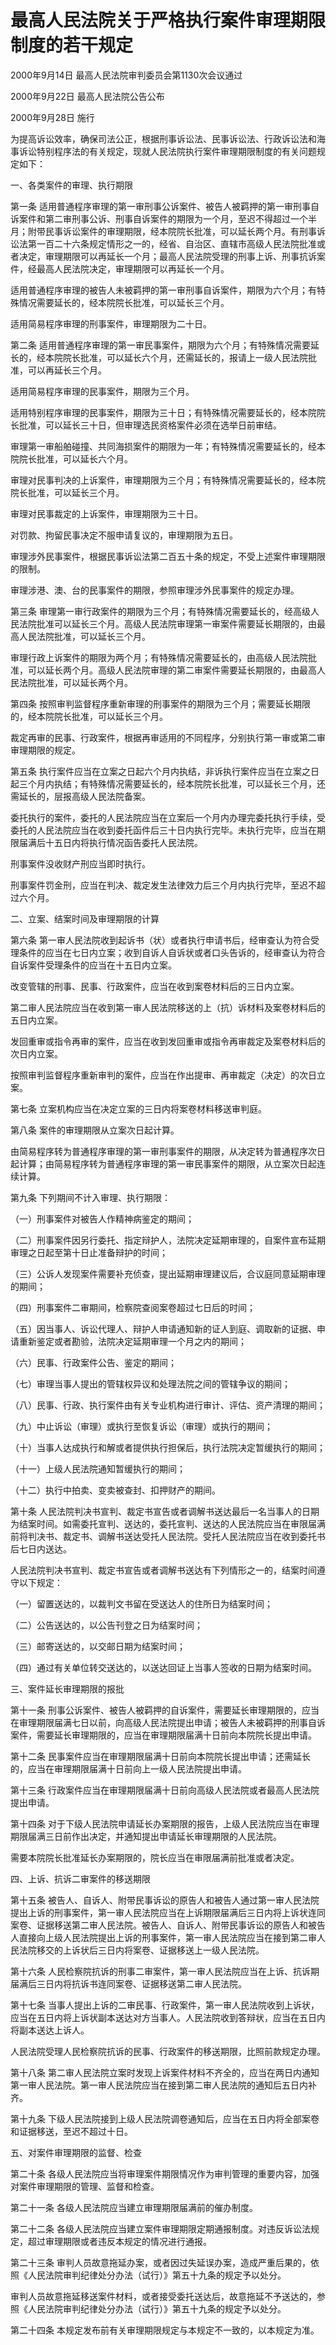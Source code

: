 # 最高人民法院关于严格执行案件审理期限制度的若干规定

2000年9月14日 最高人民法院审判委员会第1130次会议通过

2000年9月22日 最高人民法院公告公布

2000年9月28日 施行

<!-- INFO END -->

为提高诉讼效率，确保司法公正，根据刑事诉讼法、民事诉讼法、行政诉讼法和海事诉讼特别程序法的有关规定，现就人民法院执行案件审理期限制度的有关问题规定如下：

一、各类案件的审理、执行期限

第一条 适用普通程序审理的第一审刑事公诉案件、被告人被羁押的第一审刑事自诉案件和第二审刑事公诉、刑事自诉案件的期限为一个月，至迟不得超过一个半月；附带民事诉讼案件的审理期限，经本院院长批准，可以延长两个月。有刑事诉讼法第一百二十六条规定情形之一的，经省、自治区、直辖市高级人民法院批准或者决定，审理期限可以再延长一个月；最高人民法院受理的刑事上诉、刑事抗诉案件，经最高人民法院决定，审理期限可以再延长一个月。

适用普通程序审理的被告人未被羁押的第一审刑事自诉案件，期限为六个月；有特殊情况需要延长的，经本院院长批准，可以延长三个月。

适用简易程序审理的刑事案件，审理期限为二十日。

第二条 适用普通程序审理的第一审民事案件，期限为六个月；有特殊情况需要延长的，经本院院长批准，可以延长六个月，还需延长的，报请上一级人民法院批准，可以再延长三个月。

适用简易程序审理的民事案件，期限为三个月。

适用特别程序审理的民事案件，期限为三十日；有特殊情况需要延长的，经本院院长批准，可以延长三十日，但审理选民资格案件必须在选举日前审结。

审理第一审船舶碰撞、共同海损案件的期限为一年；有特殊情况需要延长的，经本院院长批准，可以延长六个月。

审理对民事判决的上诉案件，审理期限为三个月；有特殊情况需要延长的，经本院院长批准，可以延长三个月。

审理对民事裁定的上诉案件，审理期限为三十日。

对罚款、拘留民事决定不服申请复议的，审理期限为五日。

审理涉外民事案件，根据民事诉讼法第二百五十条的规定，不受上述案件审理期限的限制。

审理涉港、澳、台的民事案件的期限，参照审理涉外民事案件的规定办理。

第三条 审理第一审行政案件的期限为三个月；有特殊情况需要延长的，经高级人民法院批准可以延长三个月。高级人民法院审理第一审案件需要延长期限的，由最高人民法院批准，可以延长三个月。

审理行政上诉案件的期限为两个月；有特殊情况需要延长的，由高级人民法院批准，可以延长两个月。高级人民法院审理的第二审案件需要延长期限的，由最高人民法院批准，可以延长两个月。

第四条 按照审判监督程序重新审理的刑事案件的期限为三个月；需要延长期限的，经本院院长批准，可以延长三个月。

裁定再审的民事、行政案件，根据再审适用的不同程序，分别执行第一审或第二审审理期限的规定。

第五条 执行案件应当在立案之日起六个月内执结，非诉执行案件应当在立案之日起三个月内执结；有特殊情况需要延长的，经本院院长批准，可以延长三个月，还需延长的，层报高级人民法院备案。

委托执行的案件，委托的人民法院应当在立案后一个月内办理完委托执行手续，受委托的人民法院应当在收到委托函件后三十日内执行完毕。未执行完毕，应当在期限届满后十五日内将执行情况函告委托人民法院。

刑事案件没收财产刑应当即时执行。

刑事案件罚金刑，应当在判决、裁定发生法律效力后三个月内执行完毕，至迟不超过六个月。

二、立案、结案时间及审理期限的计算

第六条 第一审人民法院收到起诉书（状）或者执行申请书后，经审查认为符合受理条件的应当在七日内立案；收到自诉人自诉状或者口头告诉的，经审查认为符合自诉案件受理条件的应当在十五日内立案。

改变管辖的刑事、民事、行政案件，应当在收到案卷材料后的三日内立案。

第二审人民法院应当在收到第一审人民法院移送的上（抗）诉材料及案卷材料后的五日内立案。

发回重审或指令再审的案件，应当在收到发回重审或指令再审裁定及案卷材料后的次日内立案。

按照审判监督程序重新审判的案件，应当在作出提审、再审裁定（决定）的次日立案。

第七条 立案机构应当在决定立案的三日内将案卷材料移送审判庭。

第八条 案件的审理期限从立案次日起计算。

由简易程序转为普通程序审理的第一审刑事案件的期限，从决定转为普通程序次日起计算；由简易程序转为普通程序审理的第一审民事案件的期限，从立案次日起连续计算。

第九条 下列期间不计入审理、执行期限：

（一）刑事案件对被告人作精神病鉴定的期间；

（二）刑事案件因另行委托、指定辩护人，法院决定延期审理的，自案件宣布延期审理之日起至第十日止准备辩护的时间；

（三）公诉人发现案件需要补充侦查，提出延期审理建议后，合议庭同意延期审理的期间；

（四）刑事案件二审期间，检察院查阅案卷超过七日后的时间；

（五）因当事人、诉讼代理人、辩护人申请通知新的证人到庭、调取新的证据、申请重新鉴定或者勘验，法院决定延期审理一个月之内的期间；

（六）民事、行政案件公告、鉴定的期间；

（七）审理当事人提出的管辖权异议和处理法院之间的管辖争议的期间；

（八）民事、行政、执行案件由有关专业机构进行审计、评估、资产清理的期间；

（九）中止诉讼（审理）或执行至恢复诉讼（审理）或执行的期间；

（十）当事人达成执行和解或者提供执行担保后，执行法院决定暂缓执行的期间；

（十一）上级人民法院通知暂缓执行的期间；

（十二）执行中拍卖、变卖被查封、扣押财产的期间。

第十条 人民法院判决书宣判、裁定书宣告或者调解书送达最后一名当事人的日期为结案时间。如需委托宣判、送达的，委托宣判、送达的人民法院应当在审限届满前将判决书、裁定书、调解书送达受托人民法院。受托人民法院应当在收到委托书后七日内送达。

人民法院判决书宣判、裁定书宣告或者调解书送达有下列情形之一的，结案时间遵守以下规定：

（一）留置送达的，以裁判文书留在受送达人的住所日为结案时间；

（二）公告送达的，以公告刊登之日为结案时间；

（三）邮寄送达的，以交邮日期为结案时间；

（四）通过有关单位转交送达的，以送达回证上当事人签收的日期为结案时间。

三、案件延长审理期限的报批

第十一条 刑事公诉案件、被告人被羁押的自诉案件，需要延长审理期限的，应当在审理期限届满七日以前，向高级人民法院提出申请；被告人未被羁押的刑事自诉案件，需要延长审理期限的，应当在审理期限届满十日前向本院院长提出申请。

第十二条 民事案件应当在审理期限届满十日前向本院院长提出申请；还需延长的，应当在审理期限届满十日前向上一级人民法院提出申请。

第十三条 行政案件应当在审理期限届满十日前向高级人民法院或者最高人民法院提出申请。

第十四条 对于下级人民法院申请延长办案期限的报告，上级人民法院应当在审理期限届满三日前作出决定，并通知提出申请延长审理期限的人民法院。

需要本院院长批准延长办案期限的，院长应当在审限届满前批准或者决定。

四、上诉、抗诉二审案件的移送期限

第十五条 被告人、自诉人、附带民事诉讼的原告人和被告人通过第一审人民法院提出上诉的刑事案件，第一审人民法院应当在上诉期限届满后三日内将上诉状连同案卷、证据移送第二审人民法院。被告人、自诉人、附带民事诉讼的原告人和被告人直接向上级人民法院提出上诉的刑事案件，第一审人民法院应当在接到第二审人民法院移交的上诉状后三日内将案卷、证据移送上一级人民法院。

第十六条 人民检察院抗诉的刑事二审案件，第一审人民法院应当在上诉、抗诉期届满后三日内将抗诉书连同案卷、证据移送第二审人民法院。

第十七条 当事人提出上诉的二审民事、行政案件，第一审人民法院收到上诉状，应当在五日内将上诉状副本送达对方当事人。人民法院收到答辩状，应当在五日内将副本送达上诉人。

人民法院受理人民检察院抗诉的民事、行政案件的移送期限，比照前款规定办理。

第十八条 第二审人民法院立案时发现上诉案件材料不齐全的，应当在两日内通知第一审人民法院。第一审人民法院应当在接到第二审人民法院的通知后五日内补齐。

第十九条 下级人民法院接到上级人民法院调卷通知后，应当在五日内将全部案卷和证据移送，至迟不超过十日。

五、对案件审理期限的监督、检查

第二十条 各级人民法院应当将审理案件期限情况作为审判管理的重要内容，加强对案件审理期限的管理、监督和检查。

第二十一条 各级人民法院应当建立审理期限届满前的催办制度。

第二十二条 各级人民法院应当建立案件审理期限定期通报制度。对违反诉讼法规定，超过审理期限或者违反本规定的情况进行通报。

第二十三条 审判人员故意拖延办案，或者因过失延误办案，造成严重后果的，依照《人民法院审判纪律处分办法（试行）》第五十九条的规定予以处分。

审判人员故意拖延移送案件材料，或者接受委托送达后，故意拖延不予送达的，参照《人民法院审判纪律处分办法（试行）》第五十九条的规定予以处分。

第二十四条 本规定发布前有关审理期限规定与本规定不一致的，以本规定为准。